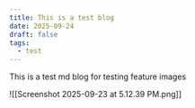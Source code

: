 ```yaml
---
title: This is a test blog
date: 2025-09-24
draft: false
tags:
  - test
---
```

This is a test md blog for testing feature images


![[Screenshot 2025-09-23 at 5.12.39 PM.png]]